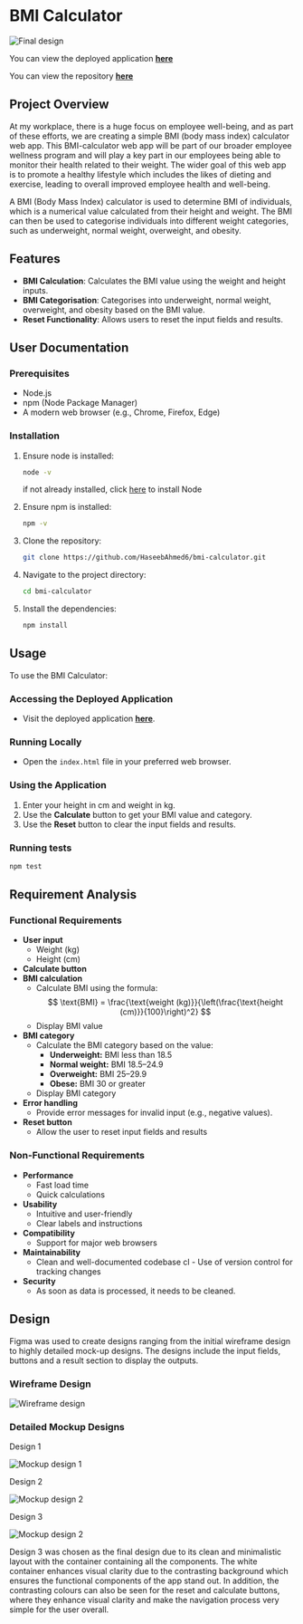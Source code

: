 # BMI Calculator

![Final design](./images/design/resulting_design.png)

You can view the deployed application [**here**](https://haseebahmed6.github.io/bmi-calculator/)

You can view the repository [**here**](https://github.com/HaseebAhmed6/bmi-calculator/tree/main)

## Project Overview

At my workplace, there is a huge focus on employee well-being, and as part of these efforts, we are creating a simple BMI (body mass index) calculator web app. This BMI-calculator web app will be part of our broader employee wellness program and will play a key part in our employees being able to monitor their health related to their weight. The wider goal of this web app is to promote a healthy lifestyle which includes the likes of dieting and exercise, leading to overall improved employee health and well-being.

A BMI (Body Mass Index) calculator is used to determine BMI of individuals, which is a numerical value calculated from their height and weight. The BMI can then be used to categorise individuals into different weight categories, such as underweight, normal weight, overweight, and obesity.

## Features

- **BMI Calculation**: Calculates the BMI value using the weight and height inputs.
- **BMI Categorisation**: Categorises into underweight, normal weight, overweight, and obesity based on the BMI value.
- **Reset Functionality**: Allows users to reset the input fields and results.

## User Documentation

### Prerequisites

- Node.js
- npm (Node Package Manager)
- A modern web browser (e.g., Chrome, Firefox, Edge)

### Installation

1. Ensure node is installed:

   ```sh
   node -v
   ```

   if not already installed, click [here](https://nodejs.org/en/download/package-manager) to install Node

2. Ensure npm is installed:

   ```sh
   npm -v
   ```

3. Clone the repository:

   ```sh
   git clone https://github.com/HaseebAhmed6/bmi-calculator.git
   ```

4. Navigate to the project directory:

   ```sh
   cd bmi-calculator
   ```

5. Install the dependencies:

   ```sh
   npm install
   ```

## Usage

To use the BMI Calculator:

### Accessing the Deployed Application

- Visit the deployed application [**here**](https://haseebahmed6.github.io/bmi-calculator/).

### Running Locally

- Open the `index.html` file in your preferred web browser.

### Using the Application

1. Enter your height in cm and weight in kg.
2. Use the **Calculate** button to get your BMI value and category.
3. Use the **Reset** button to clear the input fields and results.

### Running tests

```sh
npm test
```

## Requirement Analysis

### Functional Requirements

- **User input**
  - Weight (kg)
  - Height (cm)
- **Calculate button**
- **BMI calculation**
  - Calculate BMI using the formula:
    $$ \text{BMI} = \frac{\text{weight (kg)}}{\left(\frac{\text{height (cm)}}{100}\right)^2} $$
  - Display BMI value
- **BMI category**
  - Calculate the BMI category based on the value:
    - **Underweight:** BMI less than 18.5
    - **Normal weight:** BMI 18.5–24.9
    - **Overweight:** BMI 25–29.9
    - **Obese:** BMI 30 or greater
  - Display BMI category
- **Error handling**
  - Provide error messages for invalid input (e.g., negative values).
- **Reset button**
  - Allow the user to reset input fields and results

### Non-Functional Requirements

- **Performance**
  - Fast load time
  - Quick calculations
- **Usability**
  - Intuitive and user-friendly
  - Clear labels and instructions
- **Compatibility**
  - Support for major web browsers
- **Maintainability**
  - Clean and well-documented codebase
    cl - Use of version control for tracking changes
- **Security**
  - As soon as data is processed, it needs to be cleaned.

## Design

Figma was used to create designs ranging from the initial wireframe design to highly detailed mock-up designs. The designs include the input fields, buttons and a result section to display the outputs.

### Wireframe Design

![Wireframe design](./images/design/wireframe.png)

### Detailed Mockup Designs

Design 1

![Mockup design 1](./images/design/mockup_design1.png)

Design 2

![Mockup design 2](./images/design/mockup_design2.png)

Design 3

![Mockup design 2](./images/design/mockup_design3.png)

Design 3 was chosen as the final design due to its clean and minimalistic layout with the container containing all the components. The white container enhances visual clarity due to the contrasting background which ensures the functional components of the app stand out. In addition, the contrasting colours can also be seen for the reset and calculate buttons, where they enhance visual clarity and make the navigation process very simple for the user overall.

